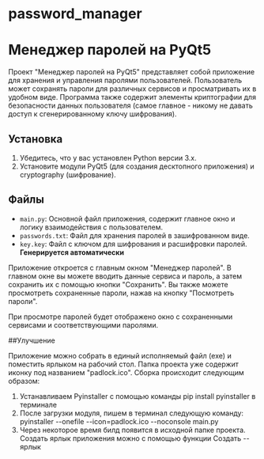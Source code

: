 # password_manager
# Менеджер паролей на PyQt5

Проект "Менеджер паролей на PyQt5" представляет собой приложение для хранения и управления паролями пользователей. Пользователь может сохранять пароли для различных сервисов и просматривать их в удобном виде. Программа также содержит элементы криптографии для безопасности данных пользователя (самое главное - никому не давать доступ к сгенерированному ключу шифрования).

## Установка

1. Убедитесь, что у вас установлен Python версии 3.x.
2. Установите модули PyQt5 (для создания десктопного приложения) и cryptography (шифрование).

## Файлы

- `main.py`: Основной файл приложения, содержит главное окно и логику взаимодействия с пользователем.
- `passwords.txt`: Файл для хранения паролей в зашифрованном виде.
- `key.key`: Файл с ключом для шифрования и расшифровки паролей. **Генерируется автоматически**

Приложение откроется с главным окном "Менеджер паролей". В главном окне вы можете вводить данные сервиса и пароль, а затем сохранить их с помощью кнопки "Сохранить". Вы также можете просмотреть сохраненные пароли, нажав на кнопку "Посмотреть пароли".

При просмотре паролей будет отображено окно с сохраненными сервисами и соответствующими паролями.

##Улучшение

Приложение можно собрать в единый исполняемый файл (exe) и поместить ярлыком на рабочий стол. Папка проекта уже содержит иконку под названием "padlock.ico". 
Сборка происходит следующим образом:

1. Устанавливаем Pyinstaller с помощью команды pip install pyinstaller в терминале
2. После загрузки модуля, пишем в терминал следующую команду: pyinstaller --onefile --icon=padlock.ico --noconsole main.py
3. Через некоторое время билд появится в исходной папке проекта. Создать ярлык приложения можно с помощью функции Создать -- ярлык

